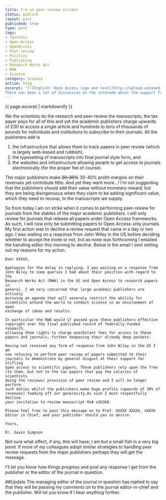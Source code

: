 ```yaml
--- 
title: I'm on peer review strike!
status: publish
layout: post
published: true
type: post
tags: 
- Journals
- Open Access
- OpenAccess
- Peer review
- Politics
- Publishing
- Research Works Act
- RWA
- Science
category: Science
active: blog
excerpt: "[![English: Open Access logo and text](http://upload.wikimedia.org/wikipedia/commons/thumb/f/f3/Open_Access_PLoS.svg/300px-Open_Access_PLoS.svg.png 'Open Access logo and text (Source: www.plos.org)')](http://commons.wikipedia.org/wiki/File:Open_Access_PLoS.svg)\n\n
There has been a lot of discussion on the interweb about the support for legislation in the US by the major academic publishers that would place stifling restrictions on access to Government-funded science outputs published in their journals. In effect, the [Research Works Act](http://en.wikipedia.org/wiki/Research_Works_Act 'Research Works Act at Wikipedia') would hand these same wealthy publishers a licence to print money on the back of tax payer-funded research and the tax payer-funded efforts of the scientists required to peer review the manuscripts."
---
```


{{ page.excerpt | markdownify  }}

We the scientists do the research and peer review the manuscripts, the tax payer pays for all of this and yet the academic publishers charge upwards of £30 to access a single article and hundreds to tens of thousands of pounds for individuals and institutions to subscribe to their journals. All the publishers add is

1.  the infrastructure that allows them to track papers in peer review
    (which is largely web-based and rubbish),
2.  the typesetting of manuscripts into final journal style form, and
3.  the websites and infrastructure allowing people to get access to
    journals electronically (for the proper fee of course).

The major publishers make ~~20-30%~~ 30-40% profit-margins on their revenues yet contribute little. And yet they want more...! I'm not suggesting that the publishers should add their value without monetary reward, but they are being disingenuous when they claim to be adding significant value, which they need to recoup, to the manuscripts we supply.

So from today I am on strike when it comes to performing peer-review for journals from the stables of the major academic publishers. I will only review for journals that release all papers under Open Access frameworks. As such, I will now only be submitting papers to Open Access-only journals. My first action was to decline a
review request that came in a day or two ago. I was waiting on a response from John Wiley in the US before deciding whether to accept the invite or not, but as none was forthcoming I emailed the handling editor this morning to decline. Below is the email I sent setting out my reasons for my action.

~~~~
Dear XXXXX,

Apologies for the delay in replying. I was waiting on a response from
John Wiley to some queries I had about their position with regard to the
Research Works Act (RWA) in the US and Open Access to research papers in
general. I am very concerned that large academic publishers are actively
pursuing an agenda that will severely restrict the ability for
scientists around the world to conduct science in an environment of open
exchange of ideas and results.

In particular the RWA would if passed give these publishers effective
copyright over the final published record of federally-funded research,
allowing them rights to charge exorbitant fees for access to these
papers and journals, further deepening their already deep pockets.

Having not received any form of response from John Wiley in the US I am
now refusing to perform peer review of papers submitted to their
journals to demonstrate my general disgust at their support for stifling
open access to scientific papers. These publishers rely upon the free
(to them, but not to the tax payers that pay the salaries of scientists
doing the reviews) provision of peer review and I will no longer perform
such duties whilst the publishers make huge profits (upwards of 30% of
revenues) feeding off our generosity.As such I must respectfully decline
your invitation to review manuscript Ms# o20360.

Please feel free to pass this message on to Prof. XXXXX XXXXX, XXXXX
Editor in Chief, and your publisher should you so desire.

Yours,

Dr. Gavin Simpson
~~~~

Not sure what effect, if any, this will have; I am but a small fish in a very big pond. If more of my colleagues adopt similar strategies to handling peer review requests from the major publishers perhaps they will get the message.

I'll let you know how things progress and post any response I get from the publisher or the editor of the journal in question.

##Update
The managing editor of the journal in question has replied to say that they will be passing my comments on to the journal editor-in-chief and the publisher. Will let you know if I hear anything further.
